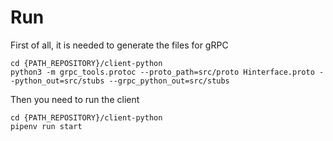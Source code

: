 # Run

First of all, it is needed to generate the files for gRPC

```
cd {PATH_REPOSITORY}/client-python
python3 -m grpc_tools.protoc --proto_path=src/proto Hinterface.proto --python_out=src/stubs --grpc_python_out=src/stubs
```

Then you need to run the client

```
cd {PATH_REPOSITORY}/client-python
pipenv run start
```